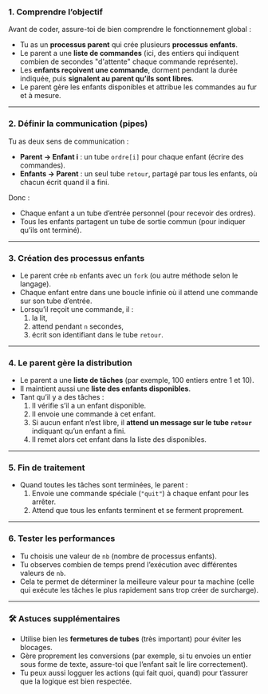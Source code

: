 ### 1. Comprendre l’objectif

Avant de coder, assure-toi de bien comprendre le fonctionnement global :

- Tu as un **processus parent** qui crée plusieurs **processus enfants**.
- Le parent a une **liste de commandes** (ici, des entiers qui indiquent combien de secondes "d'attente" chaque commande représente).
- Les **enfants reçoivent une commande**, dorment pendant la durée indiquée, puis **signalent au parent qu’ils sont libres**.
- Le parent gère les enfants disponibles et attribue les commandes au fur et à mesure.

---

### 2. Définir la communication (pipes)

Tu as deux sens de communication :

- **Parent → Enfant i** : un tube `ordre[i]` pour chaque enfant (écrire des commandes).
- **Enfants → Parent** : un seul tube `retour`, partagé par tous les enfants, où chacun écrit quand il a fini.

Donc :

- Chaque enfant a un tube d’entrée personnel (pour recevoir des ordres).
- Tous les enfants partagent un tube de sortie commun (pour indiquer qu’ils ont terminé).

---

### 3. Création des processus enfants

- Le parent crée `nb` enfants avec un `fork` (ou autre méthode selon le langage).
- Chaque enfant entre dans une boucle infinie où il attend une commande sur son tube d’entrée.
- Lorsqu’il reçoit une commande, il :
  1. la lit,
  2. attend pendant `n` secondes,
  3. écrit son identifiant dans le tube `retour`.

---

### 4. Le parent gère la distribution

- Le parent a une **liste de tâches** (par exemple, 100 entiers entre 1 et 10).
- Il maintient aussi une **liste des enfants disponibles**.
- Tant qu’il y a des tâches :
  1. Il vérifie s’il a un enfant disponible.
  2. Il envoie une commande à cet enfant.
  3. Si aucun enfant n’est libre, il **attend un message sur le tube `retour`** indiquant qu’un enfant a fini.
  4. Il remet alors cet enfant dans la liste des disponibles.

---

### 5. Fin de traitement

- Quand toutes les tâches sont terminées, le parent :
  1. Envoie une commande spéciale (`"quit"`) à chaque enfant pour les arrêter.
  2. Attend que tous les enfants terminent et se ferment proprement.

---

### 6. Tester les performances

- Tu choisis une valeur de `nb` (nombre de processus enfants).
- Tu observes combien de temps prend l’exécution avec différentes valeurs de `nb`.
- Cela te permet de déterminer la meilleure valeur pour ta machine (celle qui exécute les tâches le plus rapidement sans trop créer de surcharge).

---

### 🛠️ Astuces supplémentaires

- Utilise bien les **fermetures de tubes** (très important) pour éviter les blocages.
- Gère proprement les conversions (par exemple, si tu envoies un entier sous forme de texte, assure-toi que l’enfant sait le lire correctement).
- Tu peux aussi logguer les actions (qui fait quoi, quand) pour t’assurer que la logique est bien respectée.
